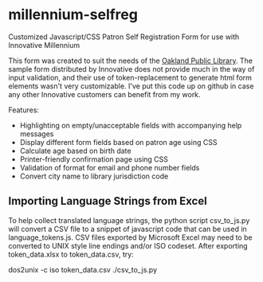 millennium-selfreg
==================

Customized Javascript/CSS Patron Self Registration Form for use with Innovative Millennium

This form was created to suit the needs of the [Oakland Public Library](http://www.oaklandlibrary.org). The sample form distributed by Innovative does not provide much in the way of input validation, and their use of token-replacement to generate html form elements wasn't very customizable. I've put this code up on github in case any other Innovative customers can benefit from my work.

Features:

- Highlighting on empty/unacceptable fields with accompanying help messages
- Display different form fields based on patron age using CSS
- Calculate age based on birth date
- Printer-friendly confirmation page using CSS
- Validation of format for email and phone number fields
- Convert city name to library jurisdiction code

Importing Language Strings from Excel
-------------------------------------

To help collect translated language strings, the python script csv_to_js.py will convert a CSV file to a snippet of javascript code that can be used in language_tokens.js. CSV files exported by Microsoft Excel may need to be converted to UNIX style line endings and/or ISO codeset. After exporting token_data.xlsx to token_data.csv, try:

dos2unix -c iso token_data.csv
./csv_to_js.py
